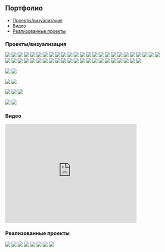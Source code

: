 ## Портфолио

* [Проекты/визуализация](#projects)
* [Видео](#video)
* [Реализованные проекты](#implemented)

<a id="projects"></a>
### Проекты/визуализация

[![](projects/gothic/1.jpg)](projects/gothic/)
[![](projects/tale/1.jpg)](projects/tale/)
[![](projects/8/1.jpg)](projects/8/)
[![](projects/project1/2.jpg)](projects/project1/)
[![](projects/13/1.jpg)](projects/13/)
[![](projects/chka/1.jpg)](projects/chka/)
[![](projects/stone/1.jpg)](projects/stone/)
[![](projects/spartak/1.jpg)](projects/spartak/)
[![](projects/tw/1.jpg)](projects/tw/)
[![](projects/agava/1.jpg)](projects/agava/)
[![](projects/green/1.jpg)](projects/green/)
[![](projects/7/1.jpg)](projects/7/)
[![](projects/brown/1.jpg)](projects/brown/)
[![](projects/blue/1.jpg)](projects/blue/)
[![](projects/w5/1.jpg)](projects/w5/)
[![](projects/35/1.jpg)](projects/35/)
[![](projects/26/1.jpg)](projects/26/)
[![](projects/vologda/1.jpg)](projects/vologda/)
[![](projects/22/1.jpg)](projects/22/)
[![](projects/tower/1.jpg)](projects/tower/)
[![](projects/armen/1.jpg)](projects/armen/)
[![](projects/w2/1.jpg)](projects/w2/)
[![](projects/31/1.jpg)](projects/31/)
[![](projects/12/1.jpg)](projects/12/)
[![](projects/16/1.jpg)](projects/16/)
[![](projects/hitech2/1.jpg)](projects/hitech2/)
[![](projects/15/1.jpg)](projects/15/)
[![](projects/27/1.jpg)](projects/27/)
[![](projects/w1/1.jpg)](projects/w1/)
[![](projects/25/1.jpg)](projects/25/)
[![](projects/cat/1.jpg)](projects/cat/)
[![](projects/3/1.jpg)](projects/3/)
[![](projects/21/1.jpg)](projects/21/)
[![](projects/23/1.jpg)](projects/23/)
[![](projects/w3/1.jpg)](projects/w3/)
[![](projects/30/1.jpg)](projects/30/)
[![](projects/29/1.jpg)](projects/29/)
[![](projects/2/1.jpg)](projects/2/)
[![](projects/17/1.jpg)](projects/17/)
[![](projects/w4/1.jpg)](projects/w4/)
[![](projects/18/3.jpg)](projects/18/)
[![](projects/19/1.jpg)](projects/19/)
[![](projects/24/1.jpg)](projects/24/)
[![](projects/28/1.jpg)](projects/28/)
[![](projects/11/2.jpg)](projects/11/)
[![](projects/hitech/4.jpg)](projects/hitech/)
[![](projects/1/1.jpg)](projects/1/)


[![](projects/4/1.jpg)](projects/4/)
[![](projects/lounge/4.jpg)](projects/lounge/)


[![](projects/9/1.jpg)](projects/9/)
[![](projects/10/1.jpg)](projects/10/)


[![](projects/37/1.jpg)](projects/37/)
[![](projects/34/1.jpg)](projects/34/)
[![](projects/fence/1.jpg)](projects/fence/)


[![](projects/5/1.jpg)](projects/5/)
[![](projects/33/1.jpg)](projects/33/)


<a id="video"></a>
### Видео
<iframe width="420" height="315" src="https://www.youtube.com/embed/-WAlyIgcBko" frameborder="0" allowfullscreen></iframe>

<a id="implemented"></a>
### Реализованные проекты

[![](implemented/project1/1.jpg)](implemented/project1/)
[![](implemented/agava/1.jpg)](implemented/agava/)
[![](implemented/agava2/1.jpg)](implemented/agava2/)
[![](implemented/agava3/1.jpg)](implemented/agava3/)
[![](implemented/hitech/1.jpg)](implemented/hitech/)
[![](implemented/lsk/1.jpg)](implemented/lsk/)
[![](implemented/optima/1.jpg)](implemented/optima/)
[![](implemented/tower/1.jpg)](implemented/tower/)

